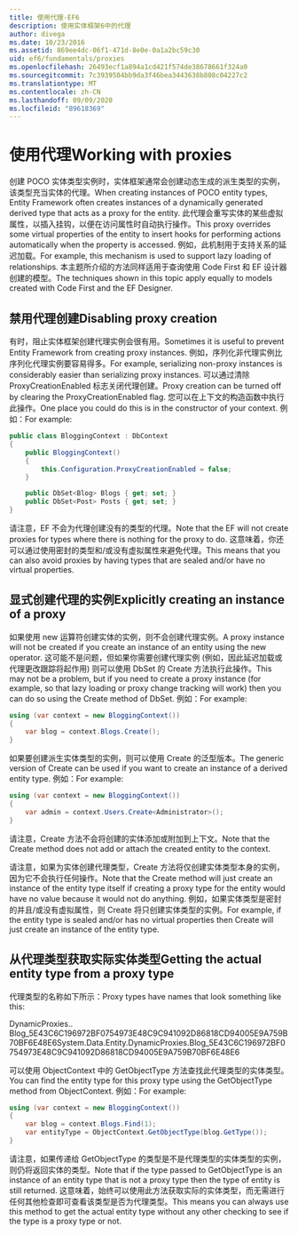 ```yaml
---
title: 使用代理-EF6
description: 使用实体框架6中的代理
author: divega
ms.date: 10/23/2016
ms.assetid: 869ee4dc-06f1-471d-8e0e-0a1a2bc59c30
uid: ef6/fundamentals/proxies
ms.openlocfilehash: 26493ecf1a894a1cd421f574de38678661f324a0
ms.sourcegitcommit: 7c3939504bb9da3f46bea3443638b808c04227c2
ms.translationtype: MT
ms.contentlocale: zh-CN
ms.lasthandoff: 09/09/2020
ms.locfileid: "89618369"
---
```

# <a name="working-with-proxies"></a><span data-ttu-id="61c1c-103">使用代理</span><span class="sxs-lookup"><span data-stu-id="61c1c-103">Working with proxies</span></span>
<span data-ttu-id="61c1c-104">创建 POCO 实体类型实例时，实体框架通常会创建动态生成的派生类型的实例，该类型充当实体的代理。</span><span class="sxs-lookup"><span data-stu-id="61c1c-104">When creating instances of POCO entity types, Entity Framework often creates instances of a dynamically generated derived type that acts as a proxy for the entity.</span></span> <span data-ttu-id="61c1c-105">此代理会重写实体的某些虚拟属性，以插入挂钩，以便在访问属性时自动执行操作。</span><span class="sxs-lookup"><span data-stu-id="61c1c-105">This proxy overrides some virtual properties of the entity to insert hooks for performing actions automatically when the property is accessed.</span></span> <span data-ttu-id="61c1c-106">例如，此机制用于支持关系的延迟加载。</span><span class="sxs-lookup"><span data-stu-id="61c1c-106">For example, this mechanism is used to support lazy loading of relationships.</span></span> <span data-ttu-id="61c1c-107">本主题所介绍的方法同样适用于查询使用 Code First 和 EF 设计器创建的模型。</span><span class="sxs-lookup"><span data-stu-id="61c1c-107">The techniques shown in this topic apply equally to models created with Code First and the EF Designer.</span></span>  

## <a name="disabling-proxy-creation"></a><span data-ttu-id="61c1c-108">禁用代理创建</span><span class="sxs-lookup"><span data-stu-id="61c1c-108">Disabling proxy creation</span></span>  

<span data-ttu-id="61c1c-109">有时，阻止实体框架创建代理实例会很有用。</span><span class="sxs-lookup"><span data-stu-id="61c1c-109">Sometimes it is useful to prevent Entity Framework from creating proxy instances.</span></span> <span data-ttu-id="61c1c-110">例如，序列化非代理实例比序列化代理实例要容易得多。</span><span class="sxs-lookup"><span data-stu-id="61c1c-110">For example, serializing non-proxy instances is considerably easier than serializing proxy instances.</span></span> <span data-ttu-id="61c1c-111">可以通过清除 ProxyCreationEnabled 标志关闭代理创建。</span><span class="sxs-lookup"><span data-stu-id="61c1c-111">Proxy creation can be turned off by clearing the ProxyCreationEnabled flag.</span></span> <span data-ttu-id="61c1c-112">您可以在上下文的构造函数中执行此操作。</span><span class="sxs-lookup"><span data-stu-id="61c1c-112">One place you could do this is in the constructor of your context.</span></span> <span data-ttu-id="61c1c-113">例如：</span><span class="sxs-lookup"><span data-stu-id="61c1c-113">For example:</span></span>  

``` csharp
public class BloggingContext : DbContext
{
    public BloggingContext()
    {
        this.Configuration.ProxyCreationEnabled = false;
    }  

    public DbSet<Blog> Blogs { get; set; }
    public DbSet<Post> Posts { get; set; }
}
```  

<span data-ttu-id="61c1c-114">请注意，EF 不会为代理创建没有的类型的代理。</span><span class="sxs-lookup"><span data-stu-id="61c1c-114">Note that the EF will not create proxies for types where there is nothing for the proxy to do.</span></span> <span data-ttu-id="61c1c-115">这意味着，你还可以通过使用密封的类型和/或没有虚拟属性来避免代理。</span><span class="sxs-lookup"><span data-stu-id="61c1c-115">This means that you can also avoid proxies by having types that are sealed and/or have no virtual properties.</span></span>  

## <a name="explicitly-creating-an-instance-of-a-proxy"></a><span data-ttu-id="61c1c-116">显式创建代理的实例</span><span class="sxs-lookup"><span data-stu-id="61c1c-116">Explicitly creating an instance of a proxy</span></span>  

<span data-ttu-id="61c1c-117">如果使用 new 运算符创建实体的实例，则不会创建代理实例。</span><span class="sxs-lookup"><span data-stu-id="61c1c-117">A proxy instance will not be created if you create an instance of an entity using the new operator.</span></span> <span data-ttu-id="61c1c-118">这可能不是问题，但如果你需要创建代理实例 (例如，因此延迟加载或代理更改跟踪将起作用) 则可以使用 DbSet 的 Create 方法执行此操作。</span><span class="sxs-lookup"><span data-stu-id="61c1c-118">This may not be a problem, but if you need to create a proxy instance (for example, so that lazy loading or proxy change tracking will work) then you can do so using the Create method of DbSet.</span></span> <span data-ttu-id="61c1c-119">例如：</span><span class="sxs-lookup"><span data-stu-id="61c1c-119">For example:</span></span>  

``` csharp
using (var context = new BloggingContext())
{
    var blog = context.Blogs.Create();
}
```  

<span data-ttu-id="61c1c-120">如果要创建派生实体类型的实例，则可以使用 Create 的泛型版本。</span><span class="sxs-lookup"><span data-stu-id="61c1c-120">The generic version of Create can be used if you want to create an instance of a derived entity type.</span></span> <span data-ttu-id="61c1c-121">例如：</span><span class="sxs-lookup"><span data-stu-id="61c1c-121">For example:</span></span>  

``` csharp
using (var context = new BloggingContext())
{
    var admin = context.Users.Create<Administrator>();
}
```  

<span data-ttu-id="61c1c-122">请注意，Create 方法不会将创建的实体添加或附加到上下文。</span><span class="sxs-lookup"><span data-stu-id="61c1c-122">Note that the Create method does not add or attach the created entity to the context.</span></span>  

<span data-ttu-id="61c1c-123">请注意，如果为实体创建代理类型，Create 方法将仅创建实体类型本身的实例，因为它不会执行任何操作。</span><span class="sxs-lookup"><span data-stu-id="61c1c-123">Note that the Create method will just create an instance of the entity type itself if creating a proxy type for the entity would have no value because it would not do anything.</span></span> <span data-ttu-id="61c1c-124">例如，如果实体类型是密封的并且/或没有虚拟属性，则 Create 将只创建实体类型的实例。</span><span class="sxs-lookup"><span data-stu-id="61c1c-124">For example, if the entity type is sealed and/or has no virtual properties then Create will just create an instance of the entity type.</span></span>  

## <a name="getting-the-actual-entity-type-from-a-proxy-type"></a><span data-ttu-id="61c1c-125">从代理类型获取实际实体类型</span><span class="sxs-lookup"><span data-stu-id="61c1c-125">Getting the actual entity type from a proxy type</span></span>  

<span data-ttu-id="61c1c-126">代理类型的名称如下所示：</span><span class="sxs-lookup"><span data-stu-id="61c1c-126">Proxy types have names that look something like this:</span></span>  

<span data-ttu-id="61c1c-127">DynamicProxies.. Blog_5E43C6C196972BF0754973E48C9C941092D86818CD94005E9A759B70BF6E48E6</span><span class="sxs-lookup"><span data-stu-id="61c1c-127">System.Data.Entity.DynamicProxies.Blog_5E43C6C196972BF0754973E48C9C941092D86818CD94005E9A759B70BF6E48E6</span></span>  

<span data-ttu-id="61c1c-128">可以使用 ObjectContext 中的 GetObjectType 方法查找此代理类型的实体类型。</span><span class="sxs-lookup"><span data-stu-id="61c1c-128">You can find the entity type for this proxy type using the GetObjectType method from ObjectContext.</span></span> <span data-ttu-id="61c1c-129">例如：</span><span class="sxs-lookup"><span data-stu-id="61c1c-129">For example:</span></span>  

``` csharp
using (var context = new BloggingContext())
{
    var blog = context.Blogs.Find(1);
    var entityType = ObjectContext.GetObjectType(blog.GetType());
}
```  

<span data-ttu-id="61c1c-130">请注意，如果传递给 GetObjectType 的类型是不是代理类型的实体类型的实例，则仍将返回实体的类型。</span><span class="sxs-lookup"><span data-stu-id="61c1c-130">Note that if the type passed to GetObjectType is an instance of an entity type that is not a proxy type then the type of entity is still returned.</span></span> <span data-ttu-id="61c1c-131">这意味着，始终可以使用此方法获取实际的实体类型，而无需进行任何其他检查即可查看该类型是否为代理类型。</span><span class="sxs-lookup"><span data-stu-id="61c1c-131">This means you can always use this method to get the actual entity type without any other checking to see if the type is a proxy type or not.</span></span>  
